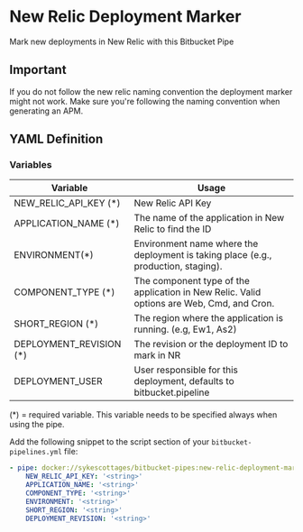 # New Relic Deployment Marker
Mark new deployments in New Relic with this Bitbucket Pipe

## Important
If you do not follow the new relic naming convention the deployment marker might not work. Make sure you're following the naming convention when generating an APM.

## YAML Definition
### Variables

| Variable              | Usage                                                       |
| --------------------- | ----------------------------------------------------------- |
| NEW_RELIC_API_KEY (*) | New Relic API Key |
| APPLICATION_NAME (*)  | The name of the application in New Relic to find the ID  |
| ENVIRONMENT(*)        | Environment name where the deployment is taking place (e.g., production, staging). |
| COMPONENT_TYPE (*)    | The component type of the application in New Relic. Valid options are Web, Cmd, and Cron.|
| SHORT_REGION (*)      | The region where the application is running. (e.g, Ew1, As2) |
| DEPLOYMENT_REVISION (*)| The revision or the deployment ID to mark in NR|
| DEPLOYMENT_USER     | User responsible for this deployment, defaults to bitbucket.pipeline |
(*) = required variable. This variable needs to be specified always when using the pipe.

Add the following snippet to the script section of your `bitbucket-pipelines.yml` file:

```yaml
- pipe: docker://sykescottages/bitbucket-pipes:new-relic-deployment-marker
    NEW_RELIC_API_KEY: '<string>'
    APPLICATION_NAME: '<string>'
    COMPONENT_TYPE: '<string>'
    ENVIRONMENT: '<string>' 
    SHORT_REGION: '<string>' 
    DEPLOYMENT_REVISION: '<string>' 
```

